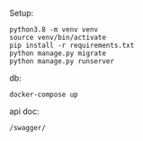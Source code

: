 Setup:

    python3.8 -m venv venv
    source venv/bin/activate
    pip install -r requirements.txt
    python manage.py migrate
    python manage.py runserver

db:

    docker-compose up

api doc:

    /swagger/
